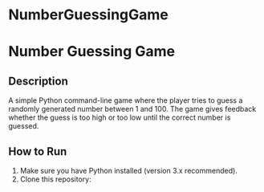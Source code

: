 # NumberGuessingGame
# Number Guessing Game

## Description
A simple Python command-line game where the player tries to guess a randomly generated number between 1 and 100. The game gives feedback whether the guess is too high or too low until the correct number is guessed.

## How to Run
1. Make sure you have Python installed (version 3.x recommended).
2. Clone this repository:
